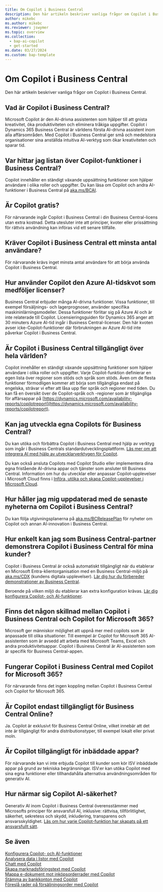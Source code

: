 ```yaml
---
title: Om Copilot i Business Central
description: Den här artikeln beskriver vanliga frågor om Copilot i Business Central.
author: mikebc
ms.author: mikebc
ms.reviewer: jswymer
ms.topic: overview
ms.collection:
  - bap-ai-copilot
  - get-started
ms.date: 03/27/2024
ms.custom: bap-template
---
```


# <a name="about-copilot-in-business-central"></a>Om Copilot i Business Central

Den här artikeln beskriver vanliga frågor om Copilot i Business Central.

## <a name="what-is-copilot-in-business-central"></a>Vad är Copilot i Business Central?

Microsoft Copilot är den AI-drivna assistenten som hjälper till att gnista kreativitet, öka produktiviteten och eliminera tråkiga uppgifter. Copilot i Dynamics 365 Business Central är världens första AI-drivna assistent inom alla affärsområden. Med Copilot i Business Central ger små och medelstora organisationer sina anställda intuitiva AI-verktyg som ökar kreativiteten och sparar tid.

## <a name="where-can-i-find-the-list-of-copilot-features-in-business-central"></a>Var hittar jag listan över Copilot-funktioner i Business Central?

Copilot innehåller en ständigt växande uppsättning funktioner som hjälper användare i olika roller och uppgifter. Du kan läsa om Copilot och andra AI-funktioner i Business Central på [aka.ms/BCAI](https://aka.ms/BCAI). 

## <a name="is-copilot-free"></a>Är Copilot gratis?

För närvarande ingår Copilot i Business Central i din Business Central-licens utan extra kostnad. Detta utesluter inte att principer, kvoter eller prissättning för rättvis användning kan införas vid ett senare tillfälle.

## <a name="does-copilot-in-business-central-require-a-minimum-number-of-users"></a>Kräver Copilot i Business Central ett minsta antal användare?

För närvarande krävs inget minsta antal användare för att börja använda Copilot i Business Central.

## <a name="how-does-copilot-use-the-azure-ai-time-quota-that-comes-with-licenses"></a>Hur använder Copilot den Azure AI-tidskvot som medföljer licenser?

Business Central erbjuder många AI-drivna funktioner. Vissa funktioner, till exempel försäljnings- och lagerprognoser, använder specifika maskininlärningsmodeller. Dessa funktioner förlitar sig på Azure AI och är inte relaterade till Copilot. Licensieringsguiden för Dynamics 365 anger att 30 minuters Azure AI-tid ingår i Business Central-licenser. Den här kvoten avser icke-Copilot-funktioner där förbrukningen av Azure AI-tid inte påverkar Copilot i Business Central.

## <a name="is-copilot-in-business-central-available-worldwide"></a>Är Copilot i Business Central tillgängligt över hela världen?

Copilot innehåller en ständigt växande uppsättning funktioner som hjälper användare i olika roller och uppgifter. Varje Copilot-funktion definierar en egen lista över regioner som stöds och språk som stöds. Även om de flesta funktioner förmodligen kommer att börja som tillgängliga endast på engelska, strävar vi efter att låsa upp fler språk och regioner med tiden. Du kan få en översikt över de Copilot-språk och -regioner som är tillgängliga för affärsappar på [https://dynamics.microsoft.com/availability-reports/copilotreport](https://dynamics.microsoft.com/availability-reports/copilotreport).

## <a name="can-i-develop-my-own-copilots-for-business-central"></a>Kan jag utveckla egna Copilots för Business Central?

Du kan utöka och förbättra Copilot i Business Central med hjälp av verktyg som ingår i Business Centrals standardutvecklingsplattform. [Läs mer om att integrera AI med hjälp av utvecklarverktygen för Copilot](/dynamics365/business-central/dev-itpro/developer/ai-integration-landing-page).

Du kan också ansluta Copilots med Copilot Studio eller implementera dina egna fristående AI-drivna appar och tjänster som ansluter till Business Central. Information om hur du utvecklar eller anpassar Copilot-upplevelser i Microsoft Cloud finns i [Införa, utöka och skapa Copilot-upplevelser i Microsoft Cloud](/microsoft-cloud/dev/copilot/overview).

## <a name="how-do-i-keep-up-with-the-latest-news-about-copilot-in-business-central"></a>Hur håller jag mig uppdaterad med de senaste nyheterna om Copilot i Business Central?

Du kan följa utgivningsplanerna på [aka.ms/BCReleasePlan](https://aka.ms/BCReleasePlan) för nyheter om Copilot och annan AI-innovation i Business Central.

## <a name="as-a-business-central-partner-how-easily-can-i-demonstrate-copilot-in-business-central-to-my-customers"></a>Hur enkelt kan jag som Business Central-partner demonstrera Copilot i Business Central för mina kunder?

Copilot i Business Central är också automatiskt tillgängligt när du etablerar en Microsoft Entra-klientorganisation med en Business Central-miljö på [aka.ms/CDX](https://aka.ms/CDX) (kundens digitala upplevelser). [Lär dig hur du förbereder demonstrationer av Business Central](/dynamics365/business-central/dev-itpro/administration/demo-environment).  

Beroende på vilken miljö du etablerar kan extra konfiguration krävas. [Lär dig konfigurera Copilot- och AI-funktioner](/dynamics365/business-central/enable-ai).

## <a name="is-there-a-difference-between-copilot-in-business-central-and-copilot-for-microsoft-365"></a>Finns det någon skillnad mellan Copilot i Business Central och Copilot for Microsoft 365?

Microsoft ger människor möjlighet att uppnå mer med copilots som är anpassade till olika situationer. Till exempel är Copilot for Microsoft 365 AI-assistenten som är avsedd att arbeta med Microsoft Teams, Excel och andra produktivitetsappar. Copilot i Business Central är AI-assistenten som är specifik för Business Central-appen.

## <a name="does-copilot-in-business-central-work-with-copilot-for-microsoft-365"></a>Fungerar Copilot i Business Central med Copilot for Microsoft 365?

För närvarande finns det ingen koppling mellan Copilot i Business Central och Copilot for Microsoft 365.

## <a name="is-copilot-available-for-business-central-online-only"></a>Är Copilot endast tillgängligt för Business Central Online?

Ja. Copilot är exklusivt för Business Central Online, vilket innebär att det inte är tillgängligt för andra distributionstyper, till exempel lokalt eller privat moln.

## <a name="is-copilot-available-to-embed-applications"></a>Är Copilot tillgängligt för inbäddade appar?

För närvarande kan vi inte erbjuda Copilot till kunder som kör ISV inbäddade appar på grund av tekniska begränsningar. ISV:er kan utöka Copilot med sina egna funktioner eller tillhandahålla alternativa användningsområden för generativ AI.

## <a name="how-does-copilot-approach-ai-safety"></a>Hur närmar sig Copilot AI-säkerhet?

Generativ AI inom Copilot i Business Central överensstämmer med Microsofts principer för ansvarsfull AI, inklusive: rättvisa, tillförlitlighet, säkerhet, sekretess och skydd, inkludering, transparens och ansvarsskyldighet. [Läs om hur varje Copilot-funktion har skapats på ett ansvarsfullt sätt](responsible-ai-overview.md).

## <a name="see-also"></a>Se även

[Konfigurera Copilot- och AI-funktioner](enable-ai.md)  
[Analysera data i listor med Copilot](analysis-assist.md)  
[Chatt med Copilot](chat-with-copilot.md)  
[Skapa marknadsföringstext med Copilot](item-marketing-text.md)  
[Mappa e-dokument mot inköpsorderrader med Copilot](map-edocuments-with-copilot.md)  
[Stämma av bankkonton med Copilot](bank-reconciliation-with-copilot.md)  
[Föreslå rader på försäljningsorder med Copilot](sales-suggest-sales-lines-with-copilot.md)  
